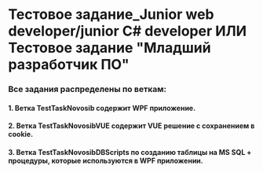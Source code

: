 <h1 align="left">Тестовое задание_Junior web developer/junior С# developer ИЛИ Тестовое задание "Младший разработчик ПО"</h1>

<h3>Все задания распределены по веткам:</h3>
<h4>1. Ветка TestTaskNovosib содержит WPF приложение.</h4>
<h4>2. Ветка TestTaskNovosibVUE содержит VUE решение с сохранением в cookie.</h4>
<h4>3. Ветка TestTaskNovosibDBScripts по созданию таблицы на MS SQL + процедуры, которые используются в WPF приложении.</h4>
